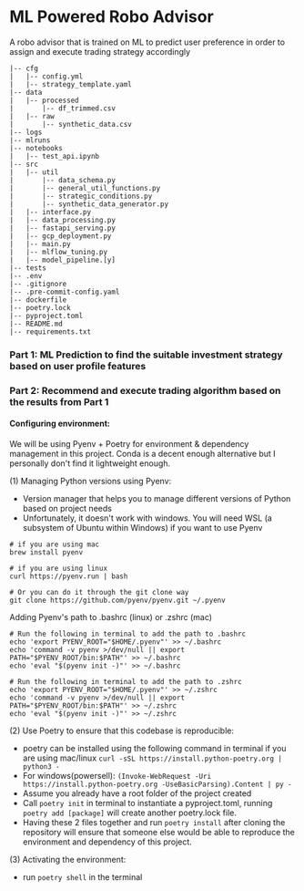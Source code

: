 # ML Powered Robo Advisor
A robo advisor that is trained on ML to predict user preference in order to assign and execute trading strategy accordingly

```
|-- cfg
|   |-- config.yml
|   |-- strategy_template.yaml
|-- data
|   |-- processed
|       |-- df_trimmed.csv
|   |-- raw
|       |-- synthetic_data.csv
|-- logs
|-- mlruns
|-- notebooks
|   |-- test_api.ipynb
|-- src
|   |-- util
|       |-- data_schema.py
|       |-- general_util_functions.py
|       |-- strategic_conditions.py
|       |-- synthetic_data_generator.py
|   |-- interface.py
|   |-- data_processing.py
|   |-- fastapi_serving.py
|   |-- gcp_deployment.py
|   |-- main.py
|   |-- mlflow_tuning.py
|   |-- model_pipeline.[y]
|-- tests
|-- .env
|-- .gitignore
|-- .pre-commit-config.yaml
|-- dockerfile
|-- poetry.lock
|-- pyproject.toml
|-- README.md
|-- requirements.txt
```

### Part 1: ML Prediction to find the suitable investment strategy based on user profile features

### Part 2: Recommend and execute trading algorithm based on the results from Part 1

#### Configuring environment:
We will be using Pyenv + Poetry for environment & dependency management in this project. Conda is a decent enough alternative but I personally don't find it lightweight enough.

(1) Managing Python versions using Pyenv:
  - Version manager that helps you to manage different versions of Python based on project needs
  - Unfortunately, it doesn't work with windows. You will need WSL (a subsystem of Ubuntu within Windows) if you want to use Pyenv

```
# if you are using mac
brew install pyenv 

# if you are using linux
curl https://pyenv.run | bash 

# Or you can do it through the git clone way
git clone https://github.com/pyenv/pyenv.git ~/.pyenv
```
Adding Pyenv's path to .bashrc (linux) or .zshrc (mac)
```
# Run the following in terminal to add the path to .bashrc
echo 'export PYENV_ROOT="$HOME/.pyenv"' >> ~/.bashrc
echo 'command -v pyenv >/dev/null || export PATH="$PYENV_ROOT/bin:$PATH"' >> ~/.bashrc
echo 'eval "$(pyenv init -)"' >> ~/.bashrc

# Run the following in terminal to add the path to .zshrc
echo 'export PYENV_ROOT="$HOME/.pyenv"' >> ~/.zshrc
echo 'command -v pyenv >/dev/null || export PATH="$PYENV_ROOT/bin:$PATH"' >> ~/.zshrc
echo 'eval "$(pyenv init -)"' >> ~/.zshrc
```


(2) Use Poetry to ensure that this codebase is reproducible:
  - poetry can be installed using the following command in terminal if you are using mac/linux
    ```curl -sSL https://install.python-poetry.org | python3 -```
  - For windows(powersell):
    ```(Invoke-WebRequest -Uri https://install.python-poetry.org -UseBasicParsing).Content | py -```
  - Assume you already have a root folder of the project created
  - Call ```poetry init``` in terminal to instantiate a pyproject.toml, running ```poetry add [package]``` will create another poetry.lock file. 
  - Having these 2 files together and run ```poetry install``` after cloning the repository will ensure that someone else would be able to reproduce the environment and dependency of this project.

(3) Activating the environment:
- run ```poetry shell``` in the terminal